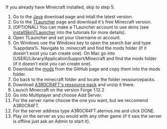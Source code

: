 If you already have Minecraft installed, skip to step 5.

1. Go to the [Java](https://www.java.com/en/download/) download page and intall the latest version.
2. Go to the [TLauncher](https://tlauncher.org/en/) page and download it's free Minecraft version.
3. (OPTIONAL) You can make a TLauncher account to use skins (see [installSkinTLauncher](https://github.com/SPYR0999/A3R0CR4FT/blob/main/tutorials/installSkinTLauncher.md) into the tutorials for more details).
4. Open TLauncher and set your Username or account.
5. On Windows use the Windows key to open the search bar and type %appdata%. Navigate to .minecraft and find the mods folder (if it doesn't exist you can create one).
   On Mac go into [USER]/Library/ApplicationSupport/Minecraft and find the mods folder (if it doesn't exist you can create one).
6. Download the [mods](https://github.com/SPYR0999/A3R0CR4FT/blob/main/mods) from the GitHub page and copy them into the mods folder.
7. Go back to the minecraft folder and locate the folder ressourcepacks.
8. Download [A3R0CR4FT's ressource pack](https://github.com/SPYR0999/A3R0CR4FT/edit/main/RessourcePack/A3R0CR4FT.zip) and unzip it there.
9. Launch Minecraft on the version Forge 1.12.2
10. Go into Multiplayer and choose Add Server.
11. For the server name choose the one you want, but we reccomend A3R0CR4FT.
12. For the server address type A3R0CR4FT.aternos.me and click DONE.
13. Play on the server as you would with any other game (if it sais the server is offline just ask an Admin to start it).
